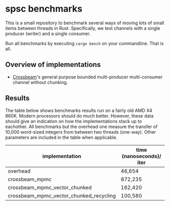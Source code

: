# spsc benchmarks

This is a small repository to benchmark several ways of moving lots of small items between
threads in Rust. Specifically, we test channels with a single producer (writer) and a single consumer.

Run all benchmarks by executing `cargo bench` on your commandline. That is all.

## Overview of implementations

- [Crossbeam]'s general purpose bounded multi-producer multi-consumer channel without chunking.

## Results

The table below shows benchmarks results run on a fairly old AMD X4 860K. Modern processors should do
much better. However, these data should give an indication on how the implementations stack up to
eachother. All benchmarks but the overhead one measure the transfer of 10,000 word-sized integers from
between two threads (one-way). Other parameters are included in the table when applicable.

| implementation                                           | time (nanoseconds)/ iter |
| -------------------------------------------------------- | ------------------------ |
| overhead                                                 | 46,654                   |
| crossbeam_mpmc                                           | 872,235                  |
| crossbeam_mpmc_vector_chunked                            | 162,420                  |
| crossbeam_mpmc_vector_chunked_recycling                  | 100,580                  |

[crossbeam]: https://github.com/crossbeam-rs/crossbeam